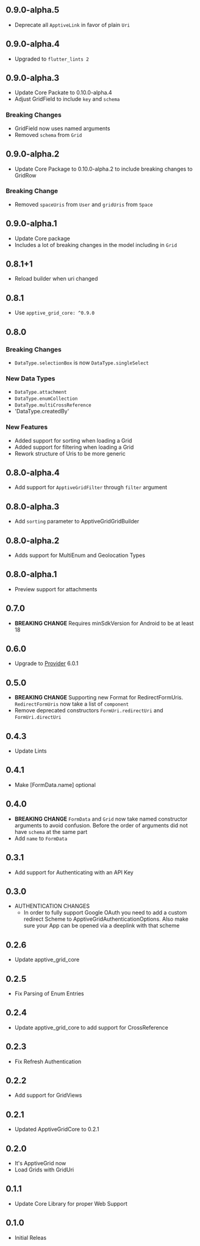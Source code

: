 ## 0.9.0-alpha.5
* Deprecate all `ApptiveLink` in favor of plain `Uri`

## 0.9.0-alpha.4
* Upgraded to `flutter_lints 2`

## 0.9.0-alpha.3
* Update Core Packate to 0.10.0-alpha.4
* Adjust GridField to include `key` and `schema`

### Breaking Changes
* GridField now uses named arguments
* Removed `schema` from `Grid`

## 0.9.0-alpha.2
* Update Core Package to 0.10.0-alpha.2 to include breaking changes to GridRow
### Breaking Change
* Removed `spaceUris` from `User` and `gridUris` from `Space`

## 0.9.0-alpha.1
* Update Core package
* Includes a lot of breaking changes in the model including in `Grid`

## 0.8.1+1
* Reload builder when uri changed

## 0.8.1
* Use `apptive_grid_core: ^0.9.0`

## 0.8.0

### Breaking Changes
* `DataType.selectionBox` is now `DataType.singleSelect`

### New Data Types
* `DataType.attachment`
* `DataType.enumCollection`
* `DataType.multiCrossReference`
* 'DataType.createdBy'

### New Features
* Added support for sorting when loading a Grid
* Added support for filtering when loading a Grid
* Rework structure of Uris to be more generic

## 0.8.0-alpha.4
* Add support for `ApptiveGridFilter` through `filter` argument

## 0.8.0-alpha.3
* Add `sorting` parameter to ApptiveGridGridBuilder

## 0.8.0-alpha.2
* Adds support for MultiEnum and Geolocation Types

## 0.8.0-alpha.1
* Preview support for attachments

## 0.7.0
* **BREAKING CHANGE** Requires minSdkVersion for Android to be at least 18

## 0.6.0
* Upgrade to [Provider](https://pub.dev/packages/provider) 6.0.1

## 0.5.0
* **BREAKING CHANGE** Supporting new Format for RedirectFormUris. `RedirectFormUris` now take a list of `component`
* Remove deprecated constructors `FormUri.redirectUri` and `FormUri.directUri`

## 0.4.3
* Update Lints

## 0.4.1
* Make [FormData.name] optional

## 0.4.0
* **BREAKING CHANGE** `FormData` and `Grid` now take named constructor arguments to avoid confusion. Before the order of arguments did not have `schema` at the same part
* Add `name` to `FormData`

## 0.3.1
* Add support for Authenticating with an API Key

## 0.3.0
* AUTHENTICATION CHANGES
    * In order to fully support Google OAuth you need to add a custom redirect Scheme to ApptiveGridAuthenticationOptions. Also make sure your App can be opened via a deeplink with that scheme

## 0.2.6
* Update apptive_grid_core

## 0.2.5
* Fix Parsing of Enum Entries

## 0.2.4
* Update apptive_grid_core to add support for CrossReference

## 0.2.3
* Fix Refresh Authentication

## 0.2.2
* Add support for GridViews

## 0.2.1
* Updated ApptiveGridCore to 0.2.1

## 0.2.0
* It's ApptiveGrid now
* Load Grids with GridUri

## 0.1.1
* Update Core Library for proper Web Support

## 0.1.0
* Initial Releas